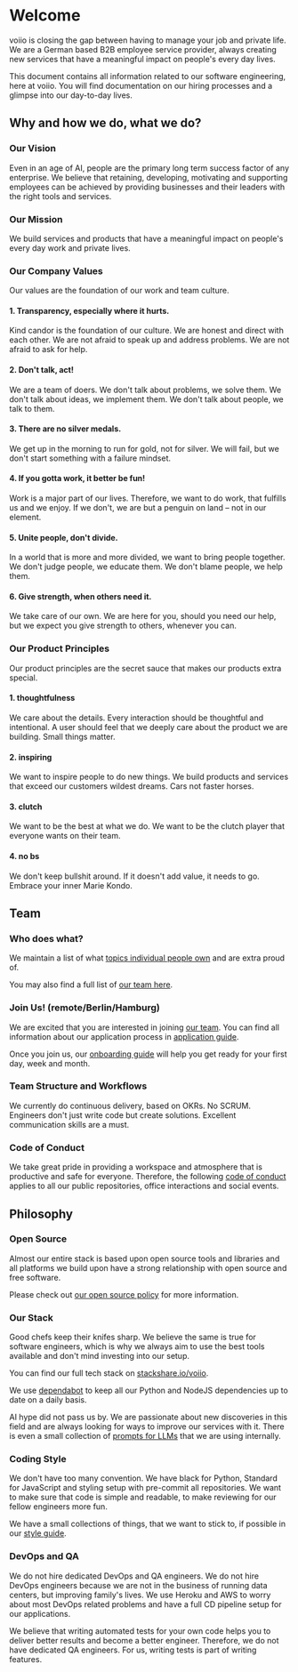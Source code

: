 # Welcome

voiio is closing the gap between having to manage your job and private life.
We are a German based B2B employee service provider, always creating new
services that have a meaningful impact on people's every day lives.

This document contains all information related to our software engineering,
here at voiio. You will find documentation on our hiring processes and
a glimpse into our day-to-day lives.


## Why and how we do, what we do?

### Our Vision

Even in an age of AI, people are the primary long term success factor of any enterprise.
We believe that retaining, developing, motivating and supporting employees can be achieved
by providing businesses and their leaders with the right tools and services.

### Our Mission

We build services and products that have a meaningful impact
on people's every day work and private lives.


### Our Company Values

Our values are the foundation of our work and team culture.

#### 1. Transparency, especially where it hurts.

Kind candor is the foundation of our culture. We are honest and direct with each other.
We are not afraid to speak up and address problems. We are not afraid to ask for help.

#### 2. Don't talk, act!

We are a team of doers. We don't talk about problems, we solve them. We don't talk about
ideas, we implement them. We don't talk about people, we talk to them.

#### 3. There are no silver medals.

We get up in the morning to run for gold, not for silver.
We will fail, but we don't start something with a failure mindset.

#### 4. If you gotta work, it better be fun!

Work is a major part of our lives. Therefore, we want to do work,
that fulfills us and we enjoy. If we don't, we are but a penguin on land –
not in our element.

#### 5. Unite people, don't divide.

In a world that is more and more divided, we want to bring people together.
We don't judge people, we educate them. We don't blame people, we help them.

#### 6. Give strength, when others need it.

We take care of our own. We are here for you, should you need our help,
but we expect you give strength to others, whenever you can.

### Our Product Principles

Our product principles are the secret sauce that makes our products extra special.

#### 1. thoughtfulness

We care about the details. Every interaction should be thoughtful and intentional.
A user should feel that we deeply care about the product we are building.
Small things matter.

#### 2. inspiring

We want to inspire people to do new things. We build products and services
that exceed our customers wildest dreams. Cars not faster horses.

#### 3. clutch

We want to be the best at what we do.
We want to be the clutch player that everyone wants on their team.

#### 4. no bs

We don't keep bullshit around. If it doesn't add value, it needs to go.
Embrace your inner Marie Kondo.

## Team

### Who does what?

We maintain a list of what [topics individual people own](ownership.md) and are extra proud of.

You may also find a full list of [our team here](https://github.com/orgs/voiio/people).

### Join Us! (remote/Berlin/Hamburg)

We are excited that you are interested in joining [our team](https://github.com/orgs/voiio/people).
You can find all information about our application process in [application guide](apply.md).

Once you join us, our [onboarding guide](onboarding.md) will help you
get ready for your first day, week and month.

### Team Structure and Workflows

We currently do continuous delivery, based on OKRs. No SCRUM. Engineers don't just write
code but create solutions. Excellent communication skills are a must.

### Code of Conduct

We take great pride in providing a workspace and atmosphere that is productive and safe
for everyone. Therefore, the following [code of conduct](code_of_conduct.md) applies to
all our public repositories, office interactions and social events.

## Philosophy

<!--//

#### CTO's mission statement

```
I wanna be the very best
Like no one ever was
To merge them is my real test
To deploy them is my cause
I will travel across the land
Searching far and wide
Teach contributors to understand
The power that's inside
Pull-Requests! Gotta merge 'em all! (It's you and me)
I know it's my destiny
Pull-Requests! Oh you're my best friend
In a world we must defend
Pull-Requests! Gotta merge 'em all! (A heart so true)
Our courage will pull us through
You teach me and I'll teach you
Pull-Requests! Gotta merge 'em all (gotta merge'em all!)
Yeah!
Every challenge along the way
With courage I will face
I will battle every day
To claim my rightful place
Come with me
The time is right
There's no better team
Arm in arm we'll win the fight
It's always been our dream!
Pull-Requests! Gotta merge 'em all! (It's you and me)
I know it's my destiny
Pull-Requests! Oh you're my best friend
In a world we must defend
Pull-Requests! Gotta merge 'em all! (A heart so true)
Our courage will pull us through
You teach me and I'll teach you
Pull-Requests! Gotta merge'em all (gotta merge 'em all!)
Gotta merge'em all!
Gotta merge'em all!
Gotta merge'em all!
Yeah!
Pull-Requests! Gotta merge 'em all! (It's you and me)
I know it's my destiny
Pull-Requests! Oh you're my best friend
In a world we must defend
Pull-Requests! Gotta merge 'em all! (A heart so true)
Our courage will pull us through
You teach me and I'll teach you
Pull-Requests! Gotta merge'em all (gotta merge 'em all, Pull-Requests!)
```

//-->

### Open Source

Almost our entire stack is based upon open source tools and libraries and all platforms
we build upon have a strong relationship with open source and free software.

Please check out [our open source policy](open_source.md) for more information.

### Our Stack

Good chefs keep their knifes sharp. We believe the same is true for software engineers,
which is why we always aim to use the best tools available and don't mind investing into
our setup.

You can find our full tech stack on [stackshare.io/voiio](https://stackshare.io/voiio).

We use [dependabot](https://dependabot.com/) to keep all our Python and NodeJS
dependencies up to date on a daily basis.

AI hype did not pass us by. We are passionate about new discoveries in this field and
are always looking for ways to improve our services with it.
There is even a small collection of [prompts for LLMs](prompts.md)
that we are using internally.

### Coding Style

We don't have too many convention. We have black for Python, Standard for JavaScript and
styling setup with pre-commit all repositories. We want to make sure that code is
simple and readable, to make reviewing for our fellow engineers more fun.

We have a small collections of things, that we want to stick to, if possible in our
[style guide](https://github.com/voiio/voiio.github.io/blob/main/scss_style_guide.md).

### DevOps and QA

We do not hire dedicated DevOps and QA engineers. We do not hire DevOps engineers
because we are not in the business of running data centers, but improving family's lives.
We use Heroku and AWS to worry about most DevOps related problems and have a full CD
pipeline setup for our applications.

We believe that writing automated tests for your own code helps you to deliver better
results and become a better engineer. Therefore, we do not have dedicated QA engineers.
For us, writing tests is part of writing features.
